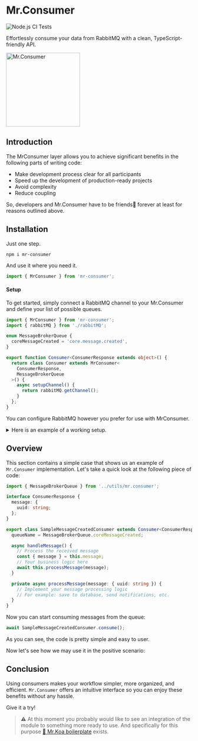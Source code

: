 # Mr.Consumer

![Node.js CI Tests](https://github.com/IlyaDonskikh/mr-consumer/actions/workflows/node.js.yml/badge.svg?branch=main)

Effortlessly consume your data from RabbitMQ with a clean, TypeScript-friendly API.

<img width="200" alt="Mr.Consumer" src="https://user-images.githubusercontent.com/3100222/118412068-9bcf2a80-b6a0-11eb-8977-98c66c165052.png">

## Introduction

The MrConsumer layer allows you to achieve significant benefits in the following parts of writing code:

- Make development process clear for all participants
- Speed up the development of production-ready projects
- Avoid complexity
- Reduce coupling

So, developers and Mr.Consumer have to be friends🤝 forever at least for reasons outlined above.

## Installation

Just one step.

```shell
npm i mr-consumer
```

And use it where you need it.

```typescript
import { MrConsumer } from 'mr-consumer';
```

#### Setup

To get started, simply connect a RabbitMQ channel to your Mr.Consumer and define your list of possible queues.

```typescript
import { MrConsumer } from 'mr-consumer';
import { rabbitMQ } from './rabbitMQ';

enum MessageBrokerQueue {
  coreMessageCreated = 'core.message.created',
}

export function Consumer<ConsumerResponse extends object>() {
  return class Consumer extends MrConsumer<
    ConsumerResponse,
    MessageBrokerQueue
  >() {
    async setupChannel() {
      return rabbitMQ.getChannel();
    }
  };
}
```

You can configure RabbitMQ however you prefer for use with MrConsumer.

<details>
<summary>Here is an example of a working setup.</summary>

```typescript
import amqp, { Channel, ChannelModel } from 'amqplib';

let connection: ChannelModel;
let channel: Channel;

async function getConnection(): Promise<amqp.ChannelModel> {
  if (!connection) {
    const rabbitUrl = process.env.RABBITMQ_URL ?? '';
    connection = await amqp.connect(rabbitUrl);
  }

  return connection;
}

async function getChannel(): Promise<Channel> {
  if (!channel) {
    const conn = await getConnection();
    channel = await conn.createChannel();
  }

  return channel;
}

const rabbitMQ = {
  getConnection,
  getChannel,
};

export { rabbitMQ };
```

</details>

## Overview

This section contains a simple case that shows us an example of `Mr.Consumer` implementation. Let's take a quick look at the following piece of code:

```typescript
import { MessageBrokerQueue } from '../utils/mr.consumer';

interface ConsumerResponse {
  message: {
    uuid: string;
  };
}

export class SampleMessageCreatedConsumer extends Consumer<ConsumerResponse>() {
  queueName = MessageBrokerQueue.coreMessageCreated;

  async handleMessage() {
    // Process the received message
    const { message } = this.message;
    // Your business logic here
    await this.processMessage(message);
  }

  private async processMessage(message: { uuid: string }) {
    // Implement your message processing logic
    // For example: save to database, send notifications, etc.
  }
}
```

Now you can start consuming messages from the queue:

```typescript
await SampleMessageCreatedConsumer.consume();
```

As you can see, the code is pretty simple and easy to user.

Now let's see how we may use it in the positive scenario:

## Conclusion

Using consumers makes your workflow simpler, more organized, and efficient. `Mr.Consumer` offers an intuitive interface so you can enjoy these benefits without any hassle.

Give it a try!

> ⚠️ At this moment you probably would like to see an integration of the module to something more ready to use. And specifically for this purpose [🐨 Mr.Koa boilerplate](https://github.com/IlyaDonskikh/mrkoa) exists.
